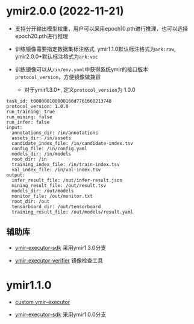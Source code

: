 # ymir2.0.0 (2022-11-21)

- 支持分开输出模型权重，用户可以采用epoch10.pth进行推理，也可以选择epoch20.pth进行推理

- 训练镜像需要指定数据集标注格式, ymir1.1.0默认标注格式为`ark:raw`, ymir2.0.0+默认标注格式为`ark:voc`

- 训练镜像可以从`/in/env.yaml`中获得系统ymir的接口版本`protocol_version`，方便镜像做兼容
    - 对于ymir1.3.0+, 定义`protocol_version`为 1.0.0

```
task_id: t000000100000166d7761660213748
protocol_version: 1.0.0
run_training: true
run_mining: false
run_infer: false
input:
  annotations_dir: /in/annotations
  assets_dir: /in/assets
  candidate_index_file: /in/candidate-index.tsv
  config_file: /in/config.yaml
  models_dir: /in/models
  root_dir: /in
  training_index_file: /in/train-index.tsv
  val_index_file: /in/val-index.tsv
output:
  infer_result_file: /out/infer-result.json
  mining_result_file: /out/result.tsv
  models_dir: /out/models
  monitor_file: /out/monitor.txt
  root_dir: /out
  tensorboard_dir: /out/tensorboard
  training_result_file: /out/models/result.yaml
```

## 辅助库

- [ymir-executor-sdk](https://github.com/modelai/ymir-executor-sdk) 采用ymir1.3.0分支

- [ymir-executor-verifier](https://github.com/modelai/ymir-executor-verifier) 镜像检查工具

# ymir1.1.0

- [custom ymir-executor](https://github.com/IndustryEssentials/ymir/blob/dev/dev_docs/ymir-dataset-zh-CN.md)

- [ymir-executor-sdk](https://github.com/modelai/ymir-executor-sdk) 采用ymir1.0.0分支
